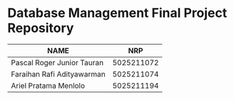 # Database Management Final Project Repository

| NAME                      | NRP       |
|---------------------------|-----------|
|Pascal Roger Junior Tauran |5025211072 |
|Faraihan Rafi Adityawarman |5025211074 |
|Ariel Pratama Menlolo      |5025211194 |
